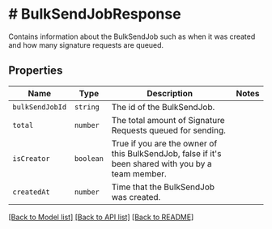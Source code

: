 # # BulkSendJobResponse

Contains information about the BulkSendJob such as when it was created and how many signature requests are queued.

## Properties

Name | Type | Description | Notes
------------ | ------------- | ------------- | -------------
| `bulkSendJobId` | ```string``` |  The id of the BulkSendJob.  |  |
| `total` | ```number``` |  The total amount of Signature Requests queued for sending.  |  |
| `isCreator` | ```boolean``` |  True if you are the owner of this BulkSendJob, false if it&#39;s been shared with you by a team member.  |  |
| `createdAt` | ```number``` |  Time that the BulkSendJob was created.  |  |

[[Back to Model list]](../../README.md#models) [[Back to API list]](../../README.md#endpoints) [[Back to README]](../../README.md)
